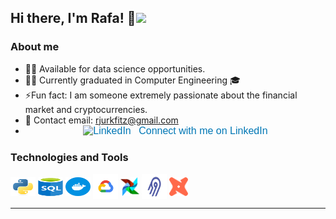 ## Hi there, I'm Rafa! 👋<img src="https://github.com/rajput2107/rajput2107/blob/master/Assets/Earth.gif" width="24px"/>

<!-- ! <img src="https://raw.githubusercontent.com/MicaelliMedeiros/micaellimedeiros/master/image/computer-illustration.png" min-width="350px" max-width="350px" width="350px" align="right" alt="Computador">   -->

### About me
- 🐱‍💻 Available for data science opportunities.
- 👩‍💻 Currently graduated in Computer Engineering 🎓
- ⚡Fun fact: I am someone extremely passionate about the financial market and cryptocurrencies.
- 💌 Contact email: rjurkfitz@gmail.com
- <div style="text-align: center;">
  <a href="https://www.linkedin.com/in/rafaeljurkfitz/" target="_blank" style="text-decoration: none; color: #0077B5; font-family: Arial, sans-serif; font-size: 16px;">
    <img width="22" src="https://github.com/zumrudu-anka/zumrudu-anka/raw/master/images/linkedin.svg" alt="LinkedIn" style="vertical-align: middle; margin-right: 8px;"> Connect with me on LinkedIn
  </a>
</div>

### Technologies and Tools 
<div align="left">
  <img align="center" alt="Python" height="30" width="40" src="https://github.com/devicons/devicon/blob/master/icons/python/python-original.svg">
  <img align="center" alt="SQL" height="30" width="40" src="https://github.com/rafaeljurkfitz/rafaeljurkfitz/blob/main/assets/sql.svg">  
  <img align="center" alt="Docker" height="30" width="40" src="https://github.com/rafaeljurkfitz/rafaeljurkfitz/blob/main/assets/docker-svgrepo-com.svg">  
  <img align="center" alt="Google Cloud" height="40" width="40" src="https://github.com/rafaeljurkfitz/rafaeljurkfitz/blob/main/assets/google_cloud_logo_icon_159333.svg">  
  <img align="center" alt="Airflow" height="30" width="30" src="https://github.com/rafaeljurkfitz/rafaeljurkfitz/blob/main/assets/airflow-svgrepo-com.svg">
  <img align="center" alt="Airbyte" height="40" width="40" src="https://github.com/rafaeljurkfitz/rafaeljurkfitz/blob/main/assets/Airbyte.svg">  
  <img align="center" alt="Dbt" height="30" width="30" src="https://github.com/rafaeljurkfitz/rafaeljurkfitz/blob/main/assets/dbt-seeklogo.svg">  
</div>

<hr />

<!--
### Stats

<div>
  <img height="180em" src="https://github-readme-stats.vercel.app/api?username=rafaeljurkfitz&show_icons=true&theme=radical&include_all_commits=true&count_private=true" />
  <img height="180em" width="400em" src="https://github-readme-stats.vercel.app/api/top-langs/?username=rafaeljurkfitz&layout=compact&langs_count=8&theme=radical" />
</div>

![Snake animation](https://github.com/rafaeljurkfitz/rafaeljurkfitz/blob/output/github-contribution-grid-snake.svg)

<hr/>

<div align='center'>
<p> Thank you for your visit! 😁</p>
  <img src="https://komarev.com/ghpvc/?username=rafaeljurkfitz&color=blueviolet&label=profile+views" alt="rafaeljurkfitz" />
</div>

-->
